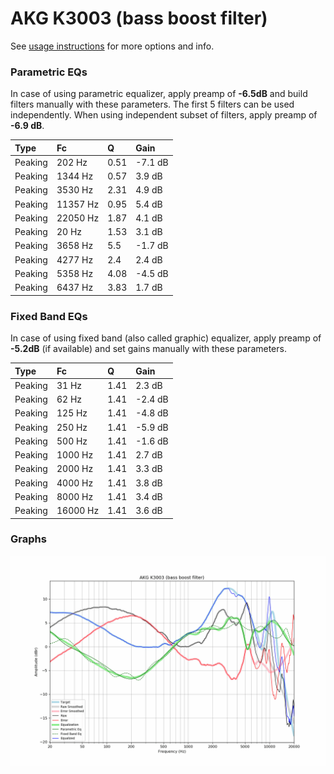 # AKG K3003 (bass boost filter)
See [usage instructions](https://github.com/jaakkopasanen/AutoEq#usage) for more options and info.

### Parametric EQs
In case of using parametric equalizer, apply preamp of **-6.5dB** and build filters manually
with these parameters. The first 5 filters can be used independently.
When using independent subset of filters, apply preamp of **-6.9 dB**.

| Type    | Fc       |    Q | Gain    |
|:--------|:---------|:-----|:--------|
| Peaking | 202 Hz   | 0.51 | -7.1 dB |
| Peaking | 1344 Hz  | 0.57 | 3.9 dB  |
| Peaking | 3530 Hz  | 2.31 | 4.9 dB  |
| Peaking | 11357 Hz | 0.95 | 5.4 dB  |
| Peaking | 22050 Hz | 1.87 | 4.1 dB  |
| Peaking | 20 Hz    | 1.53 | 3.1 dB  |
| Peaking | 3658 Hz  | 5.5  | -1.7 dB |
| Peaking | 4277 Hz  | 2.4  | 2.4 dB  |
| Peaking | 5358 Hz  | 4.08 | -4.5 dB |
| Peaking | 6437 Hz  | 3.83 | 1.7 dB  |

### Fixed Band EQs
In case of using fixed band (also called graphic) equalizer, apply preamp of **-5.2dB**
(if available) and set gains manually with these parameters.

| Type    | Fc       |    Q | Gain    |
|:--------|:---------|:-----|:--------|
| Peaking | 31 Hz    | 1.41 | 2.3 dB  |
| Peaking | 62 Hz    | 1.41 | -2.4 dB |
| Peaking | 125 Hz   | 1.41 | -4.8 dB |
| Peaking | 250 Hz   | 1.41 | -5.9 dB |
| Peaking | 500 Hz   | 1.41 | -1.6 dB |
| Peaking | 1000 Hz  | 1.41 | 2.7 dB  |
| Peaking | 2000 Hz  | 1.41 | 3.3 dB  |
| Peaking | 4000 Hz  | 1.41 | 3.8 dB  |
| Peaking | 8000 Hz  | 1.41 | 3.4 dB  |
| Peaking | 16000 Hz | 1.41 | 3.6 dB  |

### Graphs
![](./AKG%20K3003%20(bass%20boost%20filter).png)
